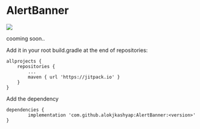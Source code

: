 # AlertBanner
[![](https://jitpack.io/v/alokjkashyap/AlertBanner.svg)](https://jitpack.io/#alokjkashyap/AlertBanner)

cooming soon..

Add it in your root build.gradle at the end of repositories:

    allprojects {
		repositories {
			...
			maven { url 'https://jitpack.io' }
		}
	}
  
Add the dependency

    dependencies {
	        implementation 'com.github.alokjkashyap:AlertBanner:<version>'
	}
